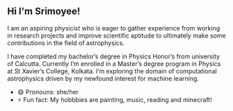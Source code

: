 ## Hi I'm Srimoyee!
I am an aspiring physicist who is eager to gather experience from working in research projects and improve scientific aptitude to ultimately make some contributions in the field of astrophysics.

I have completed my bachelor’s degree in Physics Honor’s from university of Calcutta. Currently I’m enrolled in a Master’s degree program in Physics at St Xavier’s College, Kolkata. I’m exploring the domain of computational astrophysics driven by my newfound interest for machine learning. 

- 😄 Pronouns: she/her
- ⚡ Fun fact: My hobbbies are painting, music, reading and minecraft!

